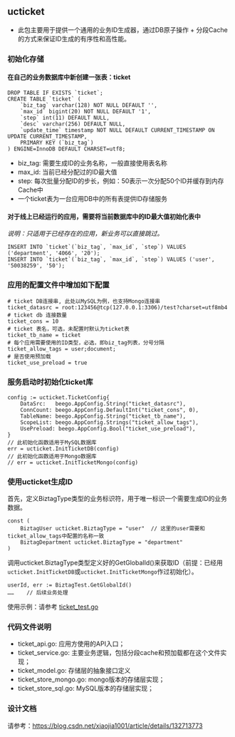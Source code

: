 ## ucticket

* 此包主要用于提供一个通用的业务ID生成器，通过DB原子操作 + 分段Cache的方式来保证ID生成的有序性和高性能。

### 初始化存储

#### 在自己的业务数据库中新创建一张表：ticket
```
DROP TABLE IF EXISTS `ticket`;
CREATE TABLE `ticket` (
    `biz_tag` varchar(128) NOT NULL DEFAULT '',
    `max_id` bigint(20) NOT NULL DEFAULT '1',
    `step` int(11) DEFAULT NULL,
    `desc` varchar(256) DEFAULT NULL,
    `update_time` timestamp NOT NULL DEFAULT CURRENT_TIMESTAMP ON UPDATE CURRENT_TIMESTAMP,
    PRIMARY KEY (`biz_tag`)
) ENGINE=InnoDB DEFAULT CHARSET=utf8;
```

* biz_tag: 需要生成ID的业务名称，一般直接使用表名称
* max_id: 当前已经分配过的ID最大值
* step: 每次批量分配ID的步长，例如：50表示一次分配50个ID并缓存到内存Cache中
* 一个ticket表为一台应用DB中的所有表提供ID存储服务

#### 对于线上已经运行的应用，需要将当前数据库中的ID最大值初始化表中
*说明：只适用于已经存在的应用，新业务可以直接跳过。*

```
INSERT INTO `ticket`(`biz_tag`, `max_id`, `step`) VALUES ('department', '4066', '20');
INSERT INTO `ticket`(`biz_tag`, `max_id`, `step`) VALUES ('user', '50038259', '50');
```
### 应用的配置文件中增加如下配置
```
# ticket DB连接串, 此处以MySQL为例，也支持Mongo连接串
ticket_datasrc = root:123456@tcp(127.0.0.1:3306)/test?charset=utf8mb4
# ticket db 连接数量
ticket_cons = 10
# ticket 表名，可选，未配置时默认为ticket表
ticket_tb_name = ticket
# 每个应用需要使用的ID类型，必选，即biz_tag列表，分号分隔
ticket_allow_tags = user;document;
# 是否使用预加载
ticket_use_preload = true

```
### 服务启动时初始化ticket库
```
config := ucticket.TicketConfig{
    DataSrc:   beego.AppConfig.String("ticket_datasrc"),
    ConnCount: beego.AppConfig.DefaultInt("ticket_cons", 0),
    TableName: beego.AppConfig.String("ticket_tb_name"),
    ScopeList: beego.AppConfig.Strings("ticket_allow_tags"),
    UsePreload: beego.AppConfig.Bool("ticket_use_preload"),
}
// 此初始化函数适用于MySQL数据库
err = ucticket.InitTicketDB(config)
// 此初始化函数适用于Mongo数据库
// err = ucticket.InitTicketMongo(config)
```
### 使用ucticket生成ID
首先，定义BiztagType类型的业务标识符，用于唯一标识一个需要生成ID的业务数据。
```
const (
    BiztagUser ucticket.BiztagType = "user"  // 这里的user需要和ticket_allow_tags中配置的名称一致
    BiztagDepartment ucticket.BiztagType = "department"  
)
``` 
调用ucticket.BiztagType类型定义好的GetGlobalId()来获取ID（前提：已经用`ucticket.InitTicketDB`或`ucticket.InitTicketMongo`作过初始化）。

```
userId, err := BiztagTest.GetGlobalId()
……    // 后续业务处理
```

使用示例：请参考 [ticket_test.go](./ticket_test.go)

### 代码文件说明
- ticket_api.go: 应用方使用的API入口； 
- ticket_service.go: 主要业务逻辑，包括分段cache和预加载都在这个文件实现； 
- ticket_model.go: 存储层的抽象接口定义
- ticket_store_mongo.go: mongo版本的存储层实现； 
- ticket_store_sql.go: MySQL版本的存储层实现； 

### 设计文档
请参考：https://blog.csdn.net/xiaojia1001/article/details/132713773